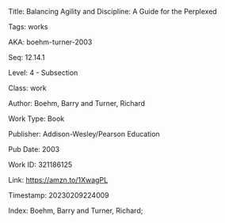 Title:  Balancing Agility and Discipline: A Guide for the Perplexed

Tags:   works

AKA:    boehm-turner-2003

Seq:    12.14.1

Level:  4 - Subsection

Class:  work

Author: Boehm, Barry and Turner, Richard

Work Type: Book

Publisher: Addison-Wesley/Pearson Education

Pub Date: 2003

Work ID: 321186125

Link:   https://amzn.to/1XwagPL

Timestamp: 20230209224009

Index:  Boehm, Barry and Turner, Richard; 
